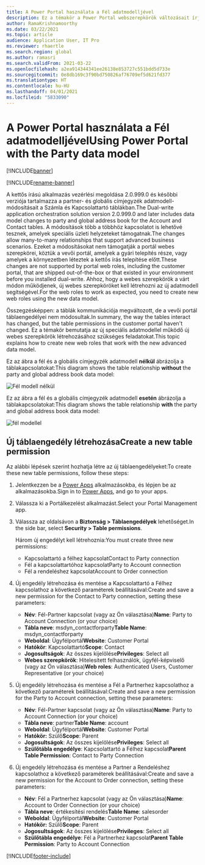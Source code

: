 ```yaml
---
title: A Power Portal használata a Fél adatmodelljével
description: Ez a témakör a Power Portal webszerepkörök változásait írja le a fél adatmodell megjelenése miatt a kettős írásban.
author: RamaKrishnamoorthy
ms.date: 03/22/2021
ms.topic: article
audience: Application User, IT Pro
ms.reviewer: rhaertle
ms.search.region: global
ms.author: ramasri
ms.search.validFrom: 2021-03-22
ms.openlocfilehash: a2ea914344341ee26138e853727c551bdd5d733e
ms.sourcegitcommit: 0e8db169c3f90bd750826af76709ef5d621fd377
ms.translationtype: HT
ms.contentlocale: hu-HU
ms.lasthandoff: 04/01/2021
ms.locfileid: "5833090"
---
```

# <a name="using-power-portal-with-the-party-data-model"></a><span data-ttu-id="1aa12-103">A Power Portal használata a Fél adatmodelljével</span><span class="sxs-lookup"><span data-stu-id="1aa12-103">Using Power Portal with the Party data model</span></span>

[!INCLUDE[banner](../../includes/banner.md)]

[!INCLUDE[rename-banner](~/includes/cc-data-platform-banner.md)]

<span data-ttu-id="1aa12-104">A kettős írású alkalmazás vezérlési megoldása 2.0.999.0 és későbbi verziója tartalmazza a partner- és globális címjegyzék adatmodell-módosításait a Számla és Kapcsolattartó táblákban.</span><span class="sxs-lookup"><span data-stu-id="1aa12-104">The Dual-write application orchestration solution version 2.0.999.0 and later includes data model changes to party and global address book for the Account and Contact tables.</span></span> <span data-ttu-id="1aa12-105">A módosítások több a többhöz kapcsolatot is lehetővé tesznek, amelyek speciális üzleti helyzeteket támogatnak.</span><span class="sxs-lookup"><span data-stu-id="1aa12-105">The changes allow many-to-many relationships that support advanced business scenarios.</span></span> <span data-ttu-id="1aa12-106">Ezeket a módosításokat nem támogatják a portál webes szerepkörei, köztük a vevői portál, amelyek a gyári telepítés része, vagy amelyek a környezetben léteztek a kettős írás telepítése előtt.</span><span class="sxs-lookup"><span data-stu-id="1aa12-106">These changes are not supported by portal web roles, including the customer portal, that are shipped out-of-the-box or that existed in your environment before you installed dual-write.</span></span> <span data-ttu-id="1aa12-107">Ahhoz, hogy a webes szerepkörök a várt módon működjenek, új webes szerepköröket kell létrehozni az új adatmodell segítségével.</span><span class="sxs-lookup"><span data-stu-id="1aa12-107">For the web roles to work as expected, you need to create new web roles using the new data model.</span></span> 

<span data-ttu-id="1aa12-108">Összegzésképpen: a táblák kommunikációja megváltozott, de a vevői portál táblaengedélyei nem módosultak.</span><span class="sxs-lookup"><span data-stu-id="1aa12-108">In summary, the way the tables interact has changed, but the table permissions in the customer portal haven't changed.</span></span> <span data-ttu-id="1aa12-109">Ez a témakör bemutatja az új speciális adatmodellel működő új webes szerepkörök létrehozásához szükséges feladatokat.</span><span class="sxs-lookup"><span data-stu-id="1aa12-109">This topic explains how to create new web roles that work with the new advanced data model.</span></span>

<span data-ttu-id="1aa12-110">Ez az ábra a fél és a globális címjegyzék adatmodell **nélkül** ábrázolja a táblakapcsolatokat:</span><span class="sxs-lookup"><span data-stu-id="1aa12-110">This diagram shows the table relationship **without** the party and global address book data model:</span></span>

   ![Fél modell nélkül](media/without-party-model.PNG)

<span data-ttu-id="1aa12-112">Ez az ábra a fél és a globális címjegyzék adatmodell **esetén** ábrázolja a táblakapcsolatokat:</span><span class="sxs-lookup"><span data-stu-id="1aa12-112">This diagram shows the table relationship **with** the party and global address book data model:</span></span>

   ![fél modellel](media/with-party-model.png)

## <a name="create-a-new-table-permission"></a><span data-ttu-id="1aa12-114">Új táblaengedély létrehozása</span><span class="sxs-lookup"><span data-stu-id="1aa12-114">Create a new table permission</span></span>

<span data-ttu-id="1aa12-115">Az alábbi lépések szerint hozhatja létre az új táblaengedélyeket:</span><span class="sxs-lookup"><span data-stu-id="1aa12-115">To create these new table permissions, follow these steps:</span></span>

1. <span data-ttu-id="1aa12-116">Jelentkezzen be a [Power Apps](https://make.powerapps.com) alkalmazásokba, és lépjen be az alkalmazásokba.</span><span class="sxs-lookup"><span data-stu-id="1aa12-116">Sign in to [Power Apps](https://make.powerapps.com), and go to your apps.</span></span>
2. <span data-ttu-id="1aa12-117">Válassza ki a Portálkezelést alkalmazást.</span><span class="sxs-lookup"><span data-stu-id="1aa12-117">Select your Portal Management app.</span></span>
3. <span data-ttu-id="1aa12-118">Válassza az oldalsávon a **Biztonság > Táblaengedélyek** lehetőséget.</span><span class="sxs-lookup"><span data-stu-id="1aa12-118">In the side bar, select **Security > Table permissions**.</span></span>

    <span data-ttu-id="1aa12-119">Három új engedélyt kell létrehoznia:</span><span class="sxs-lookup"><span data-stu-id="1aa12-119">You must create three new permissions:</span></span>

    + <span data-ttu-id="1aa12-120">Kapcsolattartó a félhez kapcsolat</span><span class="sxs-lookup"><span data-stu-id="1aa12-120">Contact to Party connection</span></span>
    + <span data-ttu-id="1aa12-121">Fél a kapcsolattartóhoz kapcsolat</span><span class="sxs-lookup"><span data-stu-id="1aa12-121">Party to Account connection</span></span>
    + <span data-ttu-id="1aa12-122">Fél a rendeléshez kapcsolat</span><span class="sxs-lookup"><span data-stu-id="1aa12-122">Account to Order connection</span></span>

4. <span data-ttu-id="1aa12-123">Új engedély létrehozása és mentése a Kapcsolattartó a Félhez kapcsolathoz a következő paraméterek beállításával:</span><span class="sxs-lookup"><span data-stu-id="1aa12-123">Create and save a new permission for the Contact to Party connection, setting these parameters:</span></span>

    + <span data-ttu-id="1aa12-124">**Név**: Fél-Partner kapcsolat (vagy az Ön választása)</span><span class="sxs-lookup"><span data-stu-id="1aa12-124">**Name**: Party to Account Connection (or your choice)</span></span>
    + <span data-ttu-id="1aa12-125">**Tábla neve**: msdyn_contactforparty</span><span class="sxs-lookup"><span data-stu-id="1aa12-125">**Table Name**: msdyn_contactforparty</span></span>
    + <span data-ttu-id="1aa12-126">**Weboldal**: Ügyfélportál</span><span class="sxs-lookup"><span data-stu-id="1aa12-126">**Website**: Customer Portal</span></span>
    + <span data-ttu-id="1aa12-127">**Hatókör**: Kapcsolattartó</span><span class="sxs-lookup"><span data-stu-id="1aa12-127">**Scope**: Contact</span></span>
    + <span data-ttu-id="1aa12-128">**Jogosultságok**: Az összes kijelölése</span><span class="sxs-lookup"><span data-stu-id="1aa12-128">**Privileges**: Select all</span></span>
    + <span data-ttu-id="1aa12-129">**Webes szerepkörök**: Hitelesített felhasználók, ügyfél-képviselő (vagy az Ön választása)</span><span class="sxs-lookup"><span data-stu-id="1aa12-129">**Web roles**: Authenticated Users, Customer Representative (or your choice)</span></span>

5. <span data-ttu-id="1aa12-130">Új engedély létrehozása és mentése a Fél a Partnerhez kapcsolathoz a következő paraméterek beállításával:</span><span class="sxs-lookup"><span data-stu-id="1aa12-130">Create and save a new permission for the Party to Account connection, setting these parameters:</span></span>

    + <span data-ttu-id="1aa12-131">**Név**: Fél-Partner kapcsolat (vagy az Ön választása)</span><span class="sxs-lookup"><span data-stu-id="1aa12-131">**Name**: Party to Account Connection (or your choice)</span></span>
    + <span data-ttu-id="1aa12-132">**Tábla neve**: partner</span><span class="sxs-lookup"><span data-stu-id="1aa12-132">**Table Name**: account</span></span>
    + <span data-ttu-id="1aa12-133">**Weboldal**: Ügyfélportál</span><span class="sxs-lookup"><span data-stu-id="1aa12-133">**Website**: Customer Portal</span></span>
    + <span data-ttu-id="1aa12-134">**Hatókör:** Szülő</span><span class="sxs-lookup"><span data-stu-id="1aa12-134">**Scope**: Parent</span></span>
    + <span data-ttu-id="1aa12-135">**Jogosultságok**: Az összes kijelölése</span><span class="sxs-lookup"><span data-stu-id="1aa12-135">**Privileges**: Select all</span></span>
    + <span data-ttu-id="1aa12-136">**Szülőtábla engedélye**: Kapcsolattartó a Félhez kapcsolat</span><span class="sxs-lookup"><span data-stu-id="1aa12-136">**Parent Table Permission**: Contact to Party Connection</span></span>

6. <span data-ttu-id="1aa12-137">Új engedély létrehozása és mentése a Partner a Rendeléshez kapcsolathoz a következő paraméterek beállításával:</span><span class="sxs-lookup"><span data-stu-id="1aa12-137">Create and save a new permission for the Account to Order connection, setting these parameters:</span></span>

    + <span data-ttu-id="1aa12-138">**Név**: Fél a Partnerhez kapcsolat (vagy az Ön választása)</span><span class="sxs-lookup"><span data-stu-id="1aa12-138">**Name**: Account to Order Connection (or your choice)</span></span>
    + <span data-ttu-id="1aa12-139">**Tábla neve**: értékesítési rendelés</span><span class="sxs-lookup"><span data-stu-id="1aa12-139">**Table Name**: salesorder</span></span>
    + <span data-ttu-id="1aa12-140">**Weboldal**: Ügyfélportál</span><span class="sxs-lookup"><span data-stu-id="1aa12-140">**Website**: Customer Portal</span></span>
    + <span data-ttu-id="1aa12-141">**Hatókör:** Szülő</span><span class="sxs-lookup"><span data-stu-id="1aa12-141">**Scope**: Parent</span></span>
    + <span data-ttu-id="1aa12-142">**Jogosultságok**: Az összes kijelölése</span><span class="sxs-lookup"><span data-stu-id="1aa12-142">**Privileges**: Select all</span></span>
    + <span data-ttu-id="1aa12-143">**Szülőtábla engedélye**: Fél a Partnerhez kapcsolat</span><span class="sxs-lookup"><span data-stu-id="1aa12-143">**Parent Table Permission**: Party to Account Connection</span></span>

[!INCLUDE[footer-include](../../../../includes/footer-banner.md)]
